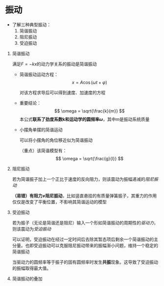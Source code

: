 # 振动
- 了解三种典型振动：
  1. 简谐振动
  2. 阻尼振动
  3. 受迫振动

1. 简谐振动
   
   满足$F = -kx$的动力学关系的振动是简谐振动

   - 简谐振动运动方程：
     $$
        x = A\cos(\omega t + \varphi)
     $$

     对该方程求导后可以得到速度、加速度的方程
   
   - 重要结论：
     $$
        \omega = \sqrt{\frac{k}{m}}
     $$
     本公式**联系了劲度系数k和运动学的圆频率$\omega$**，其中$m$是振动系统质量
    
    - 小摆角单摆的简谐运动
      
      可以将小摆角的角位移近似为简谐振动

      （重点）该简谐模型有：
      $$
        \omega = \sqrt{\frac{g}{l}}
      $$

2. 阻尼振动
   
   若为简谐振子加上一个正比于速度的反向阻力，则该震动为振幅递减的*阻尼振动*

   **（易错）有阻力≠阻尼振动**，比如竖直悬挂的有质量弹簧振子，其重力的作用仅仅是改变了平衡位置，不影响其简谐运动的模型


3. 受迫振动
   
   若为振子（无论是简谐还是阻尼）输入一个形如简谐振动的周期性的*驱动力*，则该震动为*受迫振动*

   可以证明，受迫振动在经过一定时间后去除其暂态项后剩余一个简谐振动的主分量。也即受迫振动可以克服阻尼振动带来的振幅渐小问题，维持一个稳定的简谐振动

   当驱动力的圆频率等于振子的固有圆频率时发生**共振**现象。这导致了受迫振动的振幅取得最大值。

4. 简谐振动的叠加